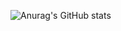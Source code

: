 ![Anurag's GitHub stats](https://github-readme-stats.vercel.app/api?username=yunyinghua&show_icons=true)
